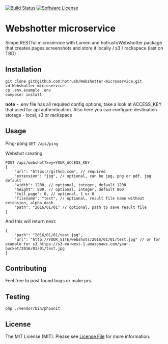[![Build Status](https://img.shields.io/travis/hotrush/Webshotter-microservice/master.svg?style=flat-square)](https://travis-ci.org/hotrush/Webshotter)
[![Software License](https://img.shields.io/badge/license-MIT-brightgreen.svg?style=flat-square)](LICENSE.md)

# Webshotter microservice

Simpe RESTful microservice with Lumen and hotrush/Webshotter package that creates pages screenshots and store it locally / s3 / rackspace (last on TBD)

## Installation

```
git clone git@github.com:hotrush/Webshotter-microservice.git
cd Webshotter-microservice
cp .env.example .env
composer install
```

**note** - .env file has all required config options, take a look at ACCESS_KEY that used for api authentication. Also here you can configure destination storage - local, s3 or rackspace 

## Usage

Ping-pong
```GET /api/ping```

Webshot creating
```
POST /api/webshot?key=YOUR_ACCESS_KEY
{
    "url": "https://github.com", // required
    "extension": "jpg", // optional, can be jpg, png or pdf, jpg default 
    "width": 1200, // optional, integer, default 1200
    "height": 800, // optional, integer, default 800
    "full_page": 0, // optional, 1 or 0
    "filename": "test", // optional, result file name without extension, alpha_dash
    "path": "2016/01/01" // optional, path to save result file
}
```
And this will return next:
```
{
    "path": "2016/01/01/test.jpg",
    "url": "http://YOUR_SITE/webshots/2016/01/01/test.jpg" // or for example for s3 https://s3-eu-west-1.amazonaws.com/your-bucket/2016/01/01/test.jpg
}
```

## Contributing

Feel free to post found bugs or make prs.

## Testing

```php ./vendor/bin/phpunit```

## License

The MIT License (MIT). Please see [License File](LICENSE.md) for more information.

